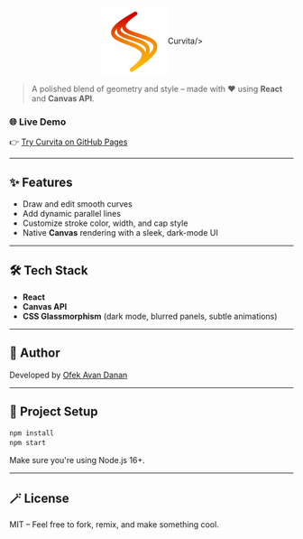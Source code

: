<p align="center">
  <img src="public/Curvita-192.png" alt="Curvita Logo" width="120"  <h1 align="center">Curvita</h1>/>
</p>



> A polished blend of geometry and style – made with ❤️ using **React** and **Canvas API**.

### 🌐 Live Demo

👉 [Try Curvita on GitHub Pages](https://ofekavandanan.github.io/Curvita/)

---

## ✨ Features

* Draw and edit smooth curves
* Add dynamic parallel lines
* Customize stroke color, width, and cap style
* Native **Canvas** rendering with a sleek, dark-mode UI

---

## 🛠️ Tech Stack

* **React**
* **Canvas API**
* **CSS Glassmorphism** (dark mode, blurred panels, subtle animations)

---

## 🧠 Author

Developed by [Ofek Avan Danan](https://github.com/OfekAvanDanan)

---

## 📂 Project Setup

```bash
npm install
npm start
```

Make sure you're using Node.js 16+.

---

## 🪄 License

MIT – Feel free to fork, remix, and make something cool.
